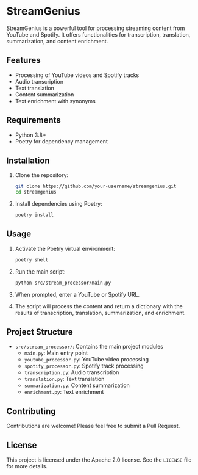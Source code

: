 # StreamGenius

StreamGenius is a powerful tool for processing streaming content from YouTube and Spotify. It offers functionalities for transcription, translation, summarization, and content enrichment.

## Features

- Processing of YouTube videos and Spotify tracks
- Audio transcription
- Text translation
- Content summarization
- Text enrichment with synonyms

## Requirements

- Python 3.8+
- Poetry for dependency management

## Installation

1. Clone the repository:

    ```bash
    git clone https://github.com/your-username/streamgenius.git
    cd streamgenius
    ```

2. Install dependencies using Poetry:

    ```bash
    poetry install
    ```

## Usage

1. Activate the Poetry virtual environment:

    ```bash
    poetry shell
    ```

2. Run the main script:

    ```bash
    python src/stream_processor/main.py
    ```

3. When prompted, enter a YouTube or Spotify URL.

4. The script will process the content and return a dictionary with the results of transcription, translation, summarization, and enrichment.

## Project Structure

- `src/stream_processor/`: Contains the main project modules
  - `main.py`: Main entry point
  - `youtube_processor.py`: YouTube video processing
  - `spotify_processor.py`: Spotify track processing
  - `transcription.py`: Audio transcription
  - `translation.py`: Text translation
  - `summarization.py`: Content summarization
  - `enrichment.py`: Text enrichment

## Contributing

Contributions are welcome! Please feel free to submit a Pull Request.

## License

This project is licensed under the Apache 2.0 license. See the `LICENSE` file for more details.
